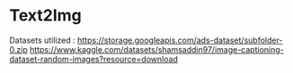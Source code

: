 # Text2Img

Datasets utilized :
https://storage.googleapis.com/ads-dataset/subfolder-0.zip
https://www.kaggle.com/datasets/shamsaddin97/image-captioning-dataset-random-images?resource=download

